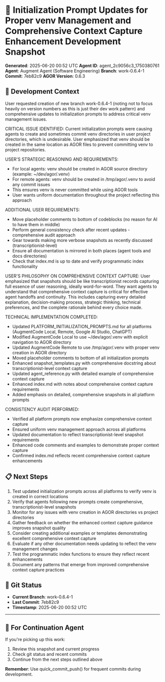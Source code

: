 # 📸 Initialization Prompt Updates for Proper venv Management and Comprehensive Context Capture Enhancement Development Snapshot
**Generated**: 2025-06-20 00:52 UTC
**Agent ID**: agent_2c9056c3_1750380761
**Agent**: Augment Agent (Software Engineering)
**Branch**: work-0.6.4-1
**Commit**: 7eb82c9
**AGOR Version**: 0.6.3

## 🎯 Development Context

User requested creation of new branch work-0.6.4-1 (noting not to focus heavily on version numbers as this is just their dev work pattern) and comprehensive updates to initialization prompts to address critical venv management issues.

CRITICAL ISSUE IDENTIFIED: Current initialization prompts were causing agents to create and sometimes commit venv directories in user project directories, which is undesirable. User emphasized that venv should be created in the same location as AGOR files to prevent committing venv to project repositories.

USER'S STRATEGIC REASONING AND REQUIREMENTS:
- For local agents: venv should be created in AGOR source directory (example: ~/dev/agor/.venv)
- For remote agents: venv should be created in /tmp/agor/.venv to avoid any commit issues
- This ensures venv is never committed while using AGOR tools
- User wants uniform documentation throughout the project reflecting this approach

ADDITIONAL USER REQUIREMENTS:
- Move placeholder comments to bottom of codeblocks (no reason for AI to have them in middle)
- Perform general consistency check after recent updates - comprehensive audit approach
- Gear towards making more verbose snapshots as recently discussed (transcriptionist-level)
- Ensure all documentation is mirrored in both places (agent tools and docs directories)
- Check that index.md is up to date and verify programmatic index functionality

USER'S PHILOSOPHY ON COMPREHENSIVE CONTEXT CAPTURE:
User emphasized that snapshots should be like transcriptionist records capturing full essence of user reasoning, ideally word-for-word. They want agents to understand that comprehensive context capture is critical for effective agent handoffs and continuity. This includes capturing every detailed explanation, decision-making process, strategic thinking, technical preferences, and the complete rationale behind every choice made.

TECHNICAL IMPLEMENTATION COMPLETED:
- Updated PLATFORM_INITIALIZATION_PROMPTS.md for all platforms (AugmentCode Local, Remote, Google AI Studio, ChatGPT)
- Modified AugmentCode Local to use ~/dev/agor/.venv with explicit navigation to AGOR directory
- Updated AugmentCode Remote to use /tmp/agor/.venv with proper venv creation in AGOR directory
- Moved placeholder comments to bottom of all initialization prompts
- Enhanced snapshot_templates.py with comprehensive docstring about transcriptionist-level context capture
- Updated agent_reference.py with detailed example of comprehensive context capture
- Enhanced index.md with notes about comprehensive context capture requirements
- Added emphasis on detailed, comprehensive snapshots in all platform prompts

CONSISTENCY AUDIT PERFORMED:
- Verified all platform prompts now emphasize comprehensive context capture
- Ensured uniform venv management approach across all platforms
- Updated documentation to reflect transcriptionist-level snapshot requirements
- Enhanced code comments and examples to demonstrate proper context capture
- Confirmed index.md reflects recent comprehensive context capture enhancements

## 📋 Next Steps
1. Test updated initialization prompts across all platforms to verify venv is created in correct locations
2. Verify that agents following new prompts create comprehensive, transcriptionist-level snapshots
3. Monitor for any issues with venv creation in AGOR directories vs project directories
4. Gather feedback on whether the enhanced context capture guidance improves snapshot quality
5. Consider creating additional examples or templates demonstrating excellent comprehensive context capture
6. Evaluate if any other documentation needs updating to reflect the venv management changes
7. Test the programmatic index functions to ensure they reflect recent enhancements
8. Document any patterns that emerge from improved comprehensive context capture practices

## 🔄 Git Status
- **Current Branch**: work-0.6.4-1
- **Last Commit**: 7eb82c9
- **Timestamp**: 2025-06-20 00:52 UTC

---

## 🎼 **For Continuation Agent**

If you're picking up this work:
1. Review this snapshot and current progress
2. Check git status and recent commits
3. Continue from the next steps outlined above

**Remember**: Use quick_commit_push() for frequent commits during development.
